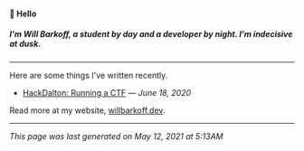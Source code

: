 #### 👋 Hello
##### I'm Will Barkoff, a student by day and a developer by night. I'm indecisive at dusk. 

---

Here are some things I've written recently.

- [HackDalton: Running a CTF](http://willbarkoff.dev/2020/06/18/hackdalton) &mdash; _June 18, 2020_


Read more at my website, [willbarkoff.dev](https://willbarkoff.dev).

---
_This page was last generated on May 12, 2021 at 5:13AM_